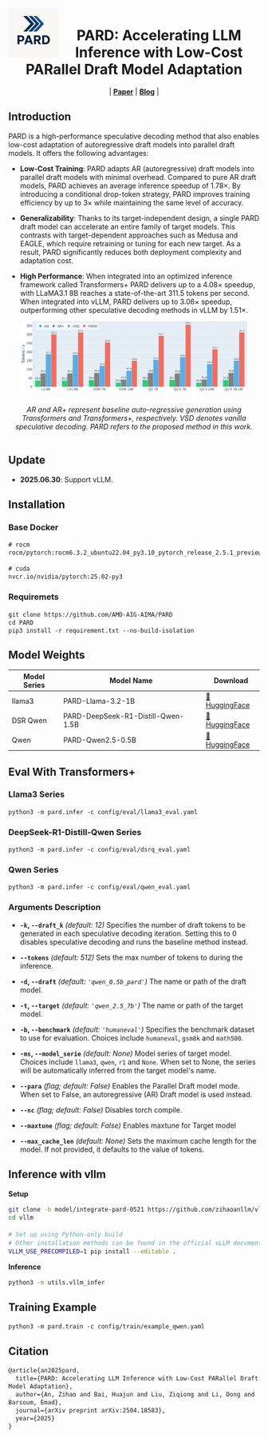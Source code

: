 <img src="datas/img/img_logo.png" alt="PARD" width="100" align="left">
<div align="center">
<h1>PARD: Accelerating LLM Inference with Low-Cost PARallel Draft Model Adaptation</h1>
</div>

<p align="center"> |
<a href="https://arxiv.org/abs/2504.18583"><b>Paper</b></a> | 
<a href="https://www.amd.com/en/developer/resources/technical-articles/accelerating-generative-llms-interface-with-parallel-draft-model-pard.html"><b>Blog</b></a> |
</p>

## Introduction

PARD is a high-performance speculative decoding method that also enables low-cost adaptation of autoregressive draft models into parallel draft models. It offers the following advantages:

- **Low-Cost Training**: PARD adapts AR (autoregressive) draft models into parallel draft models with minimal overhead. Compared to pure AR draft models, PARD achieves an average inference speedup of 1.78×. By introducing a conditional drop-token strategy, PARD improves training efficiency by up to 3× while maintaining the same level of accuracy.

- **Generalizability**: Thanks to its target-independent design, a single PARD draft model can accelerate an entire family of target models. This contrasts with target-dependent approaches such as Medusa and EAGLE, which require retraining or tuning for each new target. As a result, PARD significantly reduces both deployment complexity and adaptation cost.

- **High Performance**: When integrated into an optimized inference framework called Transformers+ PARD delivers up to a 4.08× speedup, with LLaMA3.1 8B reaches a state-of-the-art 311.5 tokens per second. When integrated into vLLM, PARD delivers up to 3.06× speedup, outperforming other speculative decoding methods in vLLM by 1.51×.


<p align="center">
  <picture><img src="datas/img/img_speed.png" width="90%"></picture>
  <br><div align="center" width="90%"><em>AR and AR+ represent baseline auto-regressive generation using Transformers and Transformers+, respectively. VSD denotes vanilla speculative decoding. PARD refers to the proposed method in this work.</em></div><br>
</p>

## Update
- **2025.06.30**: Support vLLM.

## Installation

### Base Docker
```
# rocm
rocm/pytorch:rocm6.3.2_ubuntu22.04_py3.10_pytorch_release_2.5.1_preview

# cuda
nvcr.io/nvidia/pytorch:25.02-py3
```

### Requiremets
```
git clone https://github.com/AMD-AIG-AIMA/PARD
cd PARD
pip3 install -r requirement.txt --no-build-isolation
```

## Model Weights

| Model Series | Model Name                            | Download      |
|--------------|---------------------------------------|---------------|
| llama3       | PARD-Llama-3.2-1B                     | [🤗 HuggingFace](https://huggingface.co/amd/PARD-Llama-3.2-1B)  |
| DSR Qwen     | PARD-DeepSeek-R1-Distill-Qwen-1.5B    | [🤗 HuggingFace](https://huggingface.co/amd/PARD-DeepSeek-R1-Distill-Qwen-1.5B) |
| Qwen         | PARD-Qwen2.5-0.5B                     | [🤗 HuggingFace](https://huggingface.co/amd/PARD-Qwen2.5-0.5B) |

## Eval With Transformers+

### Llama3 Series
```
python3 -m pard.infer -c config/eval/llama3_eval.yaml
```

### DeepSeek-R1-Distill-Qwen Series
```
python3 -m pard.infer -c config/eval/dsrq_eval.yaml
```

### Qwen Series
```
python3 -m pard.infer -c config/eval/qwen_eval.yaml
```

### Arguments Description

* **`-k`, `--draft_k`**
  *(default: 12)*
  Specifies the number of draft tokens to be generated in each speculative decoding iteration. Setting this to 0 disables speculative decoding and runs the baseline method instead.

* **`--tokens`**
  *(default: 512)*
  Sets the max number of tokens to during the inference.

* **`-d`, `--draft`**
  *(default: `'qwen_0.5b_pard'`)*
  The name or path of the draft model.

* **`-t`, `--target`**
  *(default: `'qwen_2.5_7b'`)*
  The name or path of the target model.

* **`-b`, `--benchmark`**
  *(default: `'humaneval'`)*
  Specifies the benchmark dataset to use for evaluation. Choices include `humaneval`, `gsm8k` and `math500`.

* **`-ms`, `--model_serie`**
  *(default: None)*
  Model series of target model. Choices include `llama3`, `qwen`, `r1` and `None`. When set to None, the series will be automatically inferred from the target model's name.

* **`--para`**
  *(flag; default: False)*
  Enables the Parallel Draft model mode. When set to False, an autoregressive (AR) Draft model is used instead.

* **`--nc`**
  *(flag; default: False)*
  Disables torch compile.

* **`--maxtune`**
  *(flag; default: False)*
  Enables maxtune for Target model

* **`--max_cache_len`**
  *(default: None)*
  Sets the maximum cache length for the model. If not provided, it defaults to the value of tokens.

## Inference with vllm

**Setup**

```bash
git clone -b model/integrate-pard-0521 https://github.com/zihaoanllm/vllm.git
cd vllm

# Set up using Python-only build
# Other installation methods can be found in the official vLLM documentation.
VLLM_USE_PRECOMPILED=1 pip install --editable .
```

**Inference**

```bash
python3 -m utils.vllm_infer
```

## Training Example

```
python3 -m pard.train -c config/train/example_qwen.yaml
```

## Citation
```
@article{an2025pard,
  title={PARD: Accelerating LLM Inference with Low-Cost PARallel Draft Model Adaptation},
  author={An, Zihao and Bai, Huajun and Liu, Ziqiong and Li, Dong and Barsoum, Emad},
  journal={arXiv preprint arXiv:2504.18583},
  year={2025}
}
```
